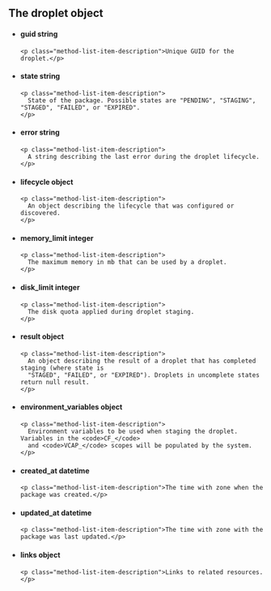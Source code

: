 <div class='no-margin'></div>

## The droplet object

<ul class="method-list-group">
  <li class="method-list-item">
    <h4 class="method-list-item-label">
      guid
      <span class="method-list-item-type">string</span>
    </h4>

    <p class="method-list-item-description">Unique GUID for the droplet.</p>
  </li>
  <li class="method-list-item">
    <h4 class="method-list-item-label">
      state
      <span class="method-list-item-type">string</span>
    </h4>

    <p class="method-list-item-description">
      State of the package. Possible states are "PENDING", "STAGING", "STAGED", "FAILED", or "EXPIRED".
    </p>
  </li>
  <li class="method-list-item">
    <h4 class="method-list-item-label">
      error
      <span class="method-list-item-type">string</span>
    </h4>

    <p class="method-list-item-description">
      A string describing the last error during the droplet lifecycle.
    </p>
  </li>
  <li class="method-list-item">
    <h4 class="method-list-item-label">
      lifecycle
      <span class="method-list-item-type">object</span>
    </h4>

    <p class="method-list-item-description">
      An object describing the lifecycle that was configured or discovered.
    </p>
  </li>
  <li class="method-list-item">
    <h4 class="method-list-item-label">
      memory_limit
      <span class="method-list-item-type">integer</span>
    </h4>

    <p class="method-list-item-description">
      The maximum memory in mb that can be used by a droplet.
    </p>
  </li>
  <li class="method-list-item">
    <h4 class="method-list-item-label">
      disk_limit
      <span class="method-list-item-type">integer</span>
    </h4>

    <p class="method-list-item-description">
      The disk quota applied during droplet staging.
    </p>
  </li>
  <li class="method-list-item">
    <h4 class="method-list-item-label">
      result
      <span class="method-list-item-type">object</span>
    </h4>

    <p class="method-list-item-description">
      An object describing the result of a droplet that has completed staging (where state is
      "STAGED", "FAILED", or "EXPIRED"). Droplets in uncomplete states return null result.
    </p>
  </li>
  <li class="method-list-item">
    <h4 class="method-list-item-label">
      environment_variables
      <span class="method-list-item-type">object</span>
    </h4>

    <p class="method-list-item-description">
      Environment variables to be used when staging the droplet. Variables in the <code>CF_</code>
      and <code>VCAP_</code> scopes will be populated by the system. 
    </p>
  </li>
  <li class="method-list-item">
    <h4 class="method-list-item-label">
      created_at
      <span class="method-list-item-type">datetime</span>
    </h4>

    <p class="method-list-item-description">The time with zone when the package was created.</p>
  </li>
  <li class="method-list-item">
    <h4 class="method-list-item-label">
      updated_at
      <span class="method-list-item-type">datetime</span>
    </h4>

    <p class="method-list-item-description">The time with zone with the package was last updated.</p>
  </li>
  <li class="method-list-item">
    <h4 class="method-list-item-label">
      links
      <span class="method-list-item-type">object</span>
    </h4>

    <p class="method-list-item-description">Links to related resources.</p>
  </li>
</ul>

